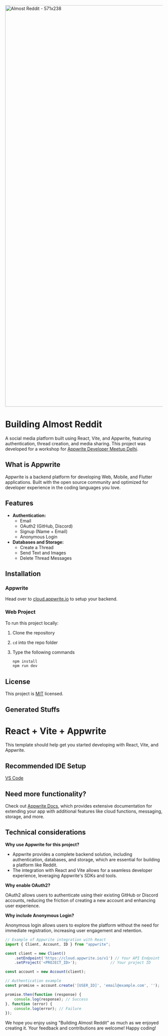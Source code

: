 <img width="1280" alt="Almost Reddit - 571x238" src="https://github.com/user-attachments/assets/63852be8-e898-4403-a0c0-1f3b77c54169">

# Building Almost Reddit

A social media platform built using React, Vite, and Appwrite, featuring authentication, thread creation, and media sharing. This project was developed for a workshop for [Appwrite Developer Meetup Delhi](https://lu.ma/oqelzoej).

## What is Appwrite

Appwrite is a backend platform for developing Web, Mobile, and Flutter applications. Built with the open source community and optimized for developer experience in the coding languages you love.

## Features

- **Authentication:**
  - Email
  - OAuth2 (GitHub, Discord)
  - Signup (Name + Email)
  - Anonymous Login
- **Databases and Storage:**
  - Create a Thread
  - Send Text and Images
  - Delete Thread Messages

## Installation
### Appwrite

Head over to [cloud.appwrite.io](https://cloud.appwrite.io) to setup your backend.

### Web Project

To run this project locally:

1. Clone the repository
2. `cd` into the repo folder
3. Type the following commands

    ```bash
    npm install
    npm run dev
    ```

## License

This project is [MIT](https://choosealicense.com/licenses/mit/) licensed.

## Generated Stuffs

# React + Vite + Appwrite

This template should help get you started developing with React, Vite, and Appwrite.

## Recommended IDE Setup

[VS Code](https://code.visualstudio.com/)

## Need more functionality?

Check out [Appwrite Docs](https://appwrite.io/docs), which provides extensive documentation for extending your app with additional features like cloud functions, messaging, storage, and more.

## Technical considerations

**Why use Appwrite for this project?**

- Appwrite provides a complete backend solution, including authentication, databases, and storage, which are essential for building a platform like Reddit.
- The integration with React and Vite allows for a seamless developer experience, leveraging Appwrite's SDKs and tools.

**Why enable OAuth2?**

OAuth2 allows users to authenticate using their existing GitHub or Discord accounts, reducing the friction of creating a new account and enhancing user experience.

**Why include Anonymous Login?**

Anonymous login allows users to explore the platform without the need for immediate registration, increasing user engagement and retention.

```jsx
// Example of Appwrite integration with React
import { Client, Account, ID } from "appwrite";

const client = new Client()
    .setEndpoint('https://cloud.appwrite.io/v1') // Your API Endpoint
    .setProject('<PROJECT_ID>');               // Your project ID

const account = new Account(client);

// Authentication example
const promise = account.create('[USER_ID]', 'email@example.com', '');

promise.then(function (response) {
    console.log(response); // Success
}, function (error) {
    console.log(error); // Failure
});
```

We hope you enjoy using "Building Almost Reddit" as much as we enjoyed creating it. Your feedback and contributions are welcome! Happy coding!
